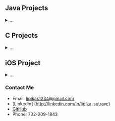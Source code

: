 
## Java Projects
 <details>
   <summary> ... </summary>

 - String Evaluator
 - Network Evaluator
     - Coded a Undirected Graph Project which examines connectors & cliques within a network and shortest chain between 2 friends via adjacency linked list, DFS Topsort, & BFS algorithms.
 - Hash Table Search Engine
 - Art Collage
 </details>

## C Projects
<details>
  <summary> ... </summary>

- DAG
- Determinant
- Dijkstra Network
- Magic Square
</details>

## iOS Project
<details>
  <summary> ... </summary>
  
- Calculator
</details>

### Contact Me
- Email: lipikas1234@gmail.com
- [Linkedin] (http://linkedin.com/in/lipika-sutrave)
- [GitHub](http://linkedin.com/in/lipika-sutrave)
- Phone: 732-209-1843
